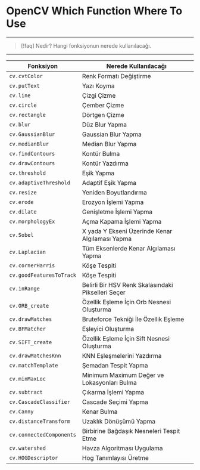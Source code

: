 # OpenCV Which Function Where To Use

---

> [!faq] Nedir?
> Hangi fonksiyonun nerede kullanılacağı.

---

| Fonksiyon                | Nerede Kullanılacağı                               |
| ------------------------ | -------------------------------------------------- |
| `cv.cvtColor`            | Renk Formatı Değiştirme                            |
| `cv.putText`             | Yazı Koyma                                         |
| `cv.line`                | Çizgi Çizme                                        |
| `cv.circle`              | Çember Çizme                                       |
| `cv.rectangle`           | Dörtgen Çizme                                      |
| `cv.blur`                | Düz Blur Yapma                                     |
| `cv.GaussianBlur`        | Gaussian Blur Yapma                                |
| `cv.medianBlur`          | Median Blur Yapma                                  |
| `cv.findContours`        | Kontür Bulma                                       |
| `cv.drawContours`        | Kontür Yazdırma                                    |
| `cv.threshold`           | Eşik Yapma                                         |
| `cv.adaptiveThreshold`   | Adaptif Eşik Yapma                                 |
| `cv.resize`              | Yeniden Boyutlandırma                              |
| `cv.erode`               | Erozyon İşlemi Yapma                               |
| `cv.dilate`              | Genişletme İşlemi Yapma                            |
| `cv.morphologyEx`        | Açma Kapama İşlemi Yapma                           |
| `cv.Sobel`               | X yada Y Ekseni Üzerinde Kenar Algılaması Yapma    |
| `cv.Laplacian`           | Tüm Eksenlerde Kenar Algılaması Yapma              |
| `cv.cornerHarris`        | Köşe Tespiti                                       |
| `cv.goodFeaturesToTrack` | Köşe Tespiti                                       |
| `cv.inRange`             | Belirli Bir HSV Renk Skalasındaki Pikselleri Seçer |
| `cv.ORB_create`          | Özellik Eşleme İçin Orb Nesnesi Oluşturma          |
| `cv.drawMatches`         | Bruteforce Tekniği İle Özellik Eşleme              |
| `cv.BFMatcher`           | Eşleyici Oluşturma                                 |
| `cv.SIFT_create`         | Özellik Eşleme İçin Sift Nesnesi Oluşturma         |
| `cv.drawMatchesKnn`      | KNN Eşleşmelerini Yazdırma                         |
| `cv.matchTemplate`       | Şemadan Tespit Yapma                               |
| `cv.minMaxLoc`           | Minimum Maximum Değer ve Lokasyonları Bulma        |
| `cv.subtract`            | Çıkarma İşlemi Yapma                               |
| `cv.CascadeClassifier`   | Cascade Seçimi Yapma                               |
| `cv.Canny`               | Kenar Bulma                                        |
| `cv.distanceTransform`   | Uzaklık Dönüşümü Yapma                             |
| `cv.connectedComponents` | Birbirine Bağdaşık Nesneleri Tespit Etme           |
| `cv.watershed`           | Havza Algoritması Uygulama                         |
| `cv.HOGDescriptor`       | Hog Tanımlayısı Üretme                             |
